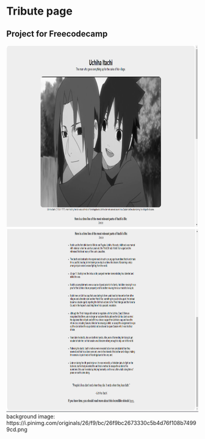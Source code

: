 # Tribute page

## Project for Freecodecamp

<img src="img/1.png" width="854" height="480">
<img src="img/2.png" width="854" height="480">
background image: https://i.pinimg.com/originals/26/f9/bc/26f9bc2673330c5b4d76f108b74999cd.png
